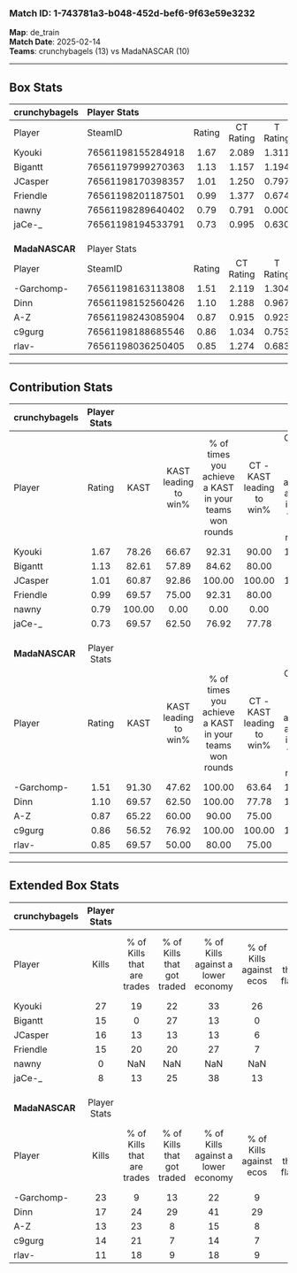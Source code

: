 ### Match ID: 1-743781a3-b048-452d-bef6-9f63e59e3232  
**Map**: de_train  
**Match Date**: 2025-02-14  
**Teams**: crunchybagels (13) vs MadaNASCAR (10)  

---  

## Box Stats  

| **crunchybagels** | Player Stats      |        |           |          |        |       |       |         |        |      |     |
| :- | :- | :-: | :-: | :-: | :-: | :-: | :-: | :-: | :-: | :-: | :-: |
| Player            | SteamID           | Rating | CT Rating | T Rating |  KAST  |  ADR  | Kills | Assists | Deaths | K/D  | HS% |
| Kyouki            | 76561198155284918 |  1.67  |   2.089   |  1.311   | 78.26  | 112.1 |  27   |    2    |   15   | 1.80 | 48  |
| Bigantt           | 76561197999270363 |  1.13  |   1.157   |  1.194   | 82.61  | 70.5  |  15   |    5    |   15   | 1.00 | 66  |
| JCasper           | 76561198170398357 |  1.01  |   1.250   |  0.797   | 60.87  | 65.7  |  16   |    4    |   14   | 1.14 | 50  |
| Friendle          | 76561198201187501 |  0.99  |   1.377   |  0.674   | 69.57  | 70.0  |  15   |    7    |   17   | 0.88 | 46  |
| nawny             | 76561198289640402 |  0.79  |   0.791   |  0.000   | 100.00 |  0.0  |   0   |    0    |   0    | 0.00 |  0  |
| jaCe-_            | 76561198194533791 |  0.73  |   0.995   |  0.630   | 69.57  | 66.4  |   8   |    9    |   17   | 0.47 | 75  |
|                   |                   |        |           |          |        |       |       |         |        |      |     |
|                   |                   |        |           |          |        |       |       |         |        |      |     |
|                   |                   |        |           |          |        |       |       |         |        |      |     |
| **MadaNASCAR**    | Player Stats      |        |           |          |        |       |       |         |        |      |     |
| Player            | SteamID           | Rating | CT Rating | T Rating |  KAST  |  ADR  | Kills | Assists | Deaths | K/D  | HS% |
| -Garchomp-        | 76561198163113808 |  1.51  |   2.119   |  1.304   | 91.30  | 92.9  |  23   |    3    |   17   | 1.35 | 52  |
| Dinn              | 76561198152560426 |  1.10  |   1.288   |  0.967   | 69.57  | 74.5  |  17   |    5    |   16   | 1.06 | 58  |
| A-Z               | 76561198243085904 |  0.87  |   0.915   |  0.923   | 65.22  | 56.7  |  13   |    3    |   15   | 0.87 | 53  |
| c9gurg            | 76561198188685546 |  0.86  |   1.034   |  0.753   | 56.52  | 64.7  |  14   |    1    |   15   | 0.93 | 57  |
| rlav-             | 76561198036250405 |  0.85  |   1.274   |  0.683   | 69.57  | 78.0  |  11   |    8    |   18   | 0.61 | 18  |
---  

## Contribution Stats  

| **crunchybagels** | Player Stats |        |                      |                                                        |                           |                                                             |                          |                                                            |
| :- | :-: | :-: | :-: | :-: | :-: | :-: | :-: | :-: |
| Player            |    Rating    |  KAST  | KAST leading to win% | % of times you achieve a KAST in your teams won rounds | CT - KAST leading to win% | CT - % of times you achieve a KAST in your teams won rounds | T - KAST leading to win% | T - % of times you achieve a KAST in your teams won rounds |
| Kyouki            |     1.67     | 78.26  |        66.67         |                         92.31                          |           90.00           |                           100.00                            |          37.50           |                           75.00                            |
| Bigantt           |     1.13     | 82.61  |        57.89         |                         84.62                          |           80.00           |                            88.89                            |          33.33           |                           75.00                            |
| JCasper           |     1.01     | 60.87  |        92.86         |                         100.00                         |          100.00           |                           100.00                            |          80.00           |                           100.00                           |
| Friendle          |     0.99     | 69.57  |        75.00         |                         92.31                          |           80.00           |                            88.89                            |          66.67           |                           100.00                           |
| nawny             |     0.79     | 100.00 |         0.00         |                          0.00                          |           0.00            |                            0.00                             |           0.00           |                            0.00                            |
| jaCe-_            |     0.73     | 69.57  |        62.50         |                         76.92                          |           77.78           |                            77.78                            |          42.86           |                           75.00                            |
|                   |              |        |                      |                                                        |                           |                                                             |                          |                                                            |
|                   |              |        |                      |                                                        |                           |                                                             |                          |                                                            |
|                   |              |        |                      |                                                        |                           |                                                             |                          |                                                            |
| **MadaNASCAR**    | Player Stats |        |                      |                                                        |                           |                                                             |                          |                                                            |
| Player            |    Rating    |  KAST  | KAST leading to win% | % of times you achieve a KAST in your teams won rounds | CT - KAST leading to win% | CT - % of times you achieve a KAST in your teams won rounds | T - KAST leading to win% | T - % of times you achieve a KAST in your teams won rounds |
| -Garchomp-        |     1.51     | 91.30  |        47.62         |                         100.00                         |           63.64           |                           100.00                            |          30.00           |                           100.00                           |
| Dinn              |     1.10     | 69.57  |        62.50         |                         100.00                         |           77.78           |                           100.00                            |          42.86           |                           100.00                           |
| A-Z               |     0.87     | 65.22  |        60.00         |                         90.00                          |           75.00           |                            85.71                            |          42.86           |                           100.00                           |
| c9gurg            |     0.86     | 56.52  |        76.92         |                         100.00                         |          100.00           |                           100.00                            |          50.00           |                           100.00                           |
| rlav-             |     0.85     | 69.57  |        50.00         |                         80.00                          |           75.00           |                            85.71                            |          25.00           |                           66.67                            |
---  

## Extended Box Stats  

| **crunchybagels** | Player Stats |                            |                            |                                    |                         |                              |                                 |        |                             |                                     |                          |                               |                            |
| :- | :-: | :-: | :-: | :-: | :-: | :-: | :-: | :-: | :-: | :-: | :-: | :-: | :-: |
| Player            |    Kills     | % of Kills that are trades | % of Kills that got traded | % of Kills against a lower economy | % of Kills against ecos | % of Kills that are flawless | % of Kills that are close duels | Deaths | % of Deaths that get traded | % of Deaths against a lower economy | % of Deaths against ecos | % of Deaths that are flawless | % of Deaths that are close |
| Kyouki            |      27      |             19             |             22             |                 33                 |           26            |              85              |                0                |   15   |             13              |                  7                  |            0             |              60               |             20             |
| Bigantt           |      15      |             0              |             27             |                 13                 |            0            |              53              |                7                |   15   |             13              |                 13                  |            7             |              60               |             7              |
| JCasper           |      16      |             13             |             13             |                 13                 |            6            |              50              |                6                |   14   |              7              |                  7                  |            0             |              71               |             0              |
| Friendle          |      15      |             20             |             20             |                 27                 |            7            |              93              |                0                |   17   |             12              |                  6                  |            0             |              59               |             6              |
| nawny             |      0       |            NaN             |            NaN             |                NaN                 |           NaN           |             NaN              |               NaN               |   0    |             NaN             |                 NaN                 |           NaN            |              NaN              |            NaN             |
| jaCe-_            |      8       |             13             |             25             |                 38                 |           13            |              50              |               13                |   17   |             24              |                 12                  |            0             |              59               |             18             |
|                   |              |                            |                            |                                    |                         |                              |                                 |        |                             |                                     |                          |                               |                            |
|                   |              |                            |                            |                                    |                         |                              |                                 |        |                             |                                     |                          |                               |                            |
|                   |              |                            |                            |                                    |                         |                              |                                 |        |                             |                                     |                          |                               |                            |
| **MadaNASCAR**    | Player Stats |                            |                            |                                    |                         |                              |                                 |        |                             |                                     |                          |                               |                            |
| Player            |    Kills     | % of Kills that are trades | % of Kills that got traded | % of Kills against a lower economy | % of Kills against ecos | % of Kills that are flawless | % of Kills that are close duels | Deaths | % of Deaths that get traded | % of Deaths against a lower economy | % of Deaths against ecos | % of Deaths that are flawless | % of Deaths that are close |
| -Garchomp-        |      23      |             9              |             13             |                 22                 |            9            |              57              |                9                |   17   |             47              |                 18                  |            0             |              65               |             6              |
| Dinn              |      17      |             24             |             29             |                 41                 |           29            |              59              |               29                |   16   |              6              |                 19                  |            0             |              63               |             6              |
| A-Z               |      13      |             23             |             8              |                 15                 |            8            |              69              |                0                |   15   |             13              |                 20                  |            7             |              73               |             7              |
| c9gurg            |      14      |             21             |             7              |                 14                 |            7            |              64              |                7                |   15   |              7              |                 13                  |            0             |              93               |             0              |
| rlav-             |      11      |             18             |             9              |                 18                 |            9            |              64              |                0                |   18   |             28              |                 22                  |            6             |              61               |             0              |
